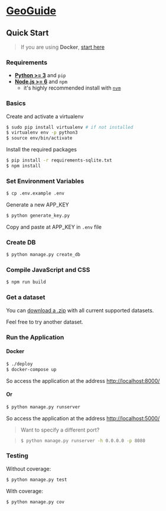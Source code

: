 # [GeoGuide](https://geoguide.herokuapp.com)

## Quick Start

> If you are using **Docker**, [start here](#get-a-dataset)

### Requirements

- [__Python >= 3__](https://www.python.org/downloads/) and `pip`
- [__Node.js >= 6__](https://nodejs.org/en/) and `npm`
  - it's highly recommended install with [`nvm`](https://github.com/creationix/nvm)

### Basics

Create and activate a virtualenv

```sh
$ sudo pip install virtualenv # if not installed
$ virtualenv env -p python3
$ source env/bin/activate
```

Install the required packages

```sh
$ pip install -r requirements-sqlite.txt
$ npm install
```

### Set Environment Variables

```sh
$ cp .env.example .env
```

Generate a new APP_KEY

```sh
$ python generate_key.py
```

Copy and paste at APP_KEY in `.env` file

### Create DB

```sh
$ python manage.py create_db
```

### Compile JavaScript and CSS

```sh
$ npm run build
```

### Get a dataset

You can [download a .zip](https://github.com/GeoGuideProject/datasets/archive/master.zip) with all current supported datasets.

Feel free to try another dataset.

### Run the Application

#### Docker

```sh
$ ./deploy
$ docker-compose up
```

So access the application at the address [http://localhost:8000/](http://localhost:8000/)

#### Or

```sh
$ python manage.py runserver
```

So access the application at the address [http://localhost:5000/](http://localhost:5000/)

> Want to specify a different port?

> ```sh
> $ python manage.py runserver -h 0.0.0.0 -p 8080
> ```

### Testing

Without coverage:

```sh
$ python manage.py test
```

With coverage:

```sh
$ python manage.py cov
```
